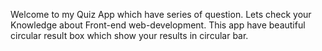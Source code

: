 Welcome to my Quiz App which have series of question. Lets check your Knowledge about Front-end web-development. This app have beautiful circular result box which show your results in circular bar.
